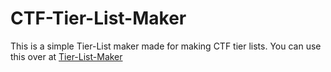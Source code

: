 # CTF-Tier-List-Maker
This is a simple Tier-List maker made for making CTF tier lists. You can use this over at [Tier-List-Maker](#Chickaboo.github.io)
